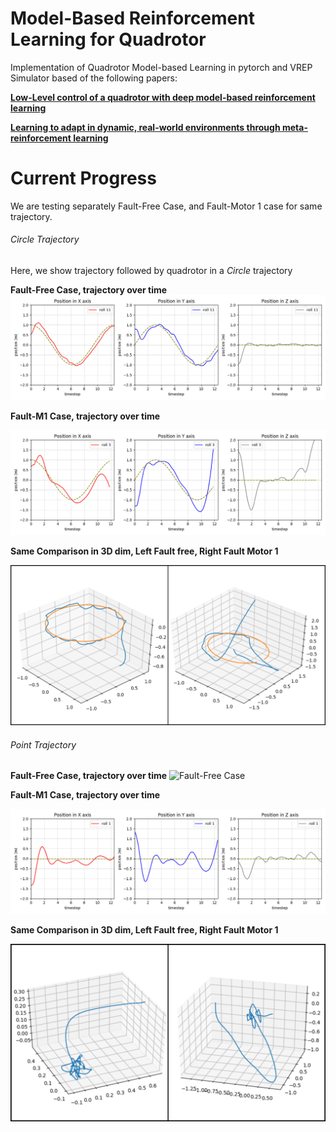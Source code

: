 # Model-Based Reinforcement Learning for Quadrotor

Implementation of Quadrotor Model-based Learning in pytorch and VREP Simulator based of the following papers: 

[**Low-Level control of a quadrotor with deep model-based reinforcement learning**](https://ieeexplore.ieee.org/abstract/document/8769882)

[**Learning to adapt in dynamic, real-world environments through meta-reinforcement learning**](https://arxiv.org/abs/1803.11347)

# Current Progress
We are testing separately Fault-Free Case, and Fault-Motor 1 case for same trajectory.

###### Circle Trajectory
Here, we show trajectory followed by quadrotor in a *Circle* trajectory

**Fault-Free Case, trajectory over time**
![Fault-Free Case](./showimages/_circle_traj_faultfree_s36_r6_p11_otime.png)

**Fault-M1 Case, trajectory over time** 

![Fault-M1 Case](./showimages/_circle_traj_fault_s15r13p3_otime.png)

**Same Comparison in 3D dim, Left Fault free, Right Fault Motor 1**

![3D Trajectories](./showimages/_circle_ffree_vs_f.jpg)

###### Point Trajectory

**Fault-Free Case, trajectory over time**
![Fault-Free Case](./showimages/_point_traj_ffree_s36r5p4_otime.png)

**Fault-M1 Case, trajectory over time** 

![Fault-M1 Case](./showimages/_point_traj_fault_s15r14p1_otime.png)

**Same Comparison in 3D dim, Left Fault free, Right Fault Motor 1**

![3D Trajectories](./showimages/_point_ffree_vs_f.png)